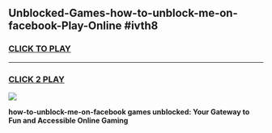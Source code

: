 
## Unblocked-Games-how-to-unblock-me-on-facebook-Play-Online #ivth8
<h3>
<a href="https://news.freeplayer.one?title=how-to-unblock-me-on-facebook&ref=3">CLICK TO PLAY</a></h3>
<hr>

<h3>
<a href="https://news.freeplayer.one?title=how-to-unblock-me-on-facebook&ref=3">CLICK 2 PLAY</a>
  
</h3>

<a href="https://news.freeplayer.one?title=how-to-unblock-me-on-facebook&ref=3"><img src="https://clearcache.store/games.png"></a>


**how-to-unblock-me-on-facebook games unblocked: Your Gateway to Fun and Accessible Online Gaming**
